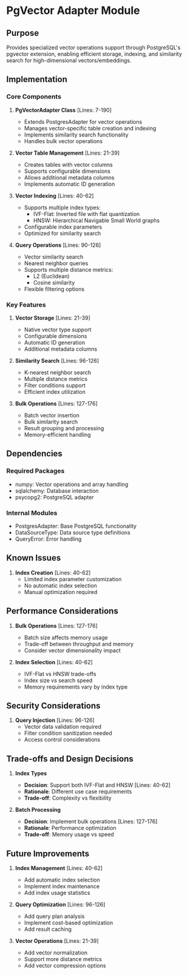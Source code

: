 # PgVector Adapter Module

## Purpose

Provides specialized vector operations support through PostgreSQL's pgvector extension, enabling efficient storage, indexing, and similarity search for high-dimensional vectors/embeddings.

## Implementation

### Core Components

1. **PgVectorAdapter Class** [Lines: 7-190]

   - Extends PostgresAdapter for vector operations
   - Manages vector-specific table creation and indexing
   - Implements similarity search functionality
   - Handles bulk vector operations

2. **Vector Table Management** [Lines: 21-39]

   - Creates tables with vector columns
   - Supports configurable dimensions
   - Allows additional metadata columns
   - Implements automatic ID generation

3. **Vector Indexing** [Lines: 40-62]

   - Supports multiple index types:
     - IVF-Flat: Inverted file with flat quantization
     - HNSW: Hierarchical Navigable Small World graphs
   - Configurable index parameters
   - Optimized for similarity search

4. **Query Operations** [Lines: 90-126]
   - Vector similarity search
   - Nearest neighbor queries
   - Supports multiple distance metrics:
     - L2 (Euclidean)
     - Cosine similarity
   - Flexible filtering options

### Key Features

1. **Vector Storage** [Lines: 21-39]

   - Native vector type support
   - Configurable dimensions
   - Automatic ID generation
   - Additional metadata columns

2. **Similarity Search** [Lines: 96-126]

   - K-nearest neighbor search
   - Multiple distance metrics
   - Filter conditions support
   - Efficient index utilization

3. **Bulk Operations** [Lines: 127-176]
   - Batch vector insertion
   - Bulk similarity search
   - Result grouping and processing
   - Memory-efficient handling

## Dependencies

### Required Packages

- numpy: Vector operations and array handling
- sqlalchemy: Database interaction
- psycopg2: PostgreSQL adapter

### Internal Modules

- PostgresAdapter: Base PostgreSQL functionality
- DataSourceType: Data source type definitions
- QueryError: Error handling

## Known Issues

1. **Index Creation** [Lines: 40-62]
   - Limited index parameter customization
   - No automatic index selection
   - Manual optimization required

## Performance Considerations

1. **Bulk Operations** [Lines: 127-176]

   - Batch size affects memory usage
   - Trade-off between throughput and memory
   - Consider vector dimensionality impact

2. **Index Selection** [Lines: 40-62]
   - IVF-Flat vs HNSW trade-offs
   - Index size vs search speed
   - Memory requirements vary by index type

## Security Considerations

1. **Query Injection** [Lines: 96-126]
   - Vector data validation required
   - Filter condition sanitization needed
   - Access control considerations

## Trade-offs and Design Decisions

1. **Index Types**

   - **Decision**: Support both IVF-Flat and HNSW [Lines: 40-62]
   - **Rationale**: Different use case requirements
   - **Trade-off**: Complexity vs flexibility

2. **Batch Processing**
   - **Decision**: Implement bulk operations [Lines: 127-176]
   - **Rationale**: Performance optimization
   - **Trade-off**: Memory usage vs speed

## Future Improvements

1. **Index Management** [Lines: 40-62]

   - Add automatic index selection
   - Implement index maintenance
   - Add index usage statistics

2. **Query Optimization** [Lines: 96-126]

   - Add query plan analysis
   - Implement cost-based optimization
   - Add result caching

3. **Vector Operations** [Lines: 21-39]
   - Add vector normalization
   - Support more distance metrics
   - Add vector compression options
